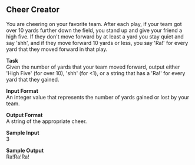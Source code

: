 ## Cheer Creator

You are cheering on your favorite team. After each play, if your team got over 10 yards further down the field, you stand up and give your friend a high five. If they don't move forward by at least a yard you stay quiet and say 'shh', and if they move forward 10 yards or less, you say 'Ra!' for every yard that they moved forward in that play.

**Task**
<br>
Given the number of yards that your team moved forward, output either 'High Five' (for over 10), 'shh' (for <1), or a string that has a 'Ra!' for every yard that they gained.

**Input Format**
<br>
An integer value that represents the number of yards gained or lost by your team.

**Output Format**
<br>
A string of the appropriate cheer. 

**Sample Input**
<br>
3

**Sample Output**
<br>
Ra!Ra!Ra!
